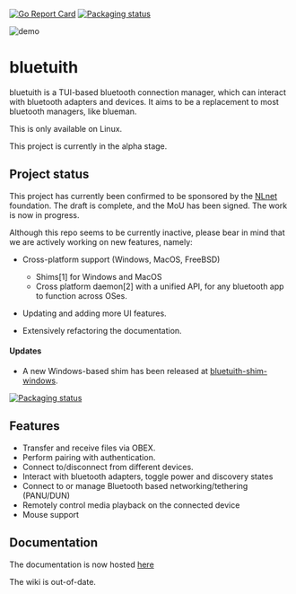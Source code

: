 [![Go Report Card](https://goreportcard.com/badge/github.com/darkhz/bluetuith)](https://goreportcard.com/report/github.com/darkhz/bluetuith) [![Packaging status](https://repology.org/badge/tiny-repos/bluetuith.svg)](https://repology.org/project/bluetuith/versions)

![demo](demo/demo.gif)

# bluetuith
bluetuith is a TUI-based bluetooth connection manager, which can interact with bluetooth adapters and devices.
It aims to be a replacement to most bluetooth managers, like blueman.

This is only available on Linux.

This project is currently in the alpha stage.

## Project status
This project has currently been confirmed to be sponsored by the [NLnet](https://nlnet.nl/project/bluetuith/) foundation.
The draft is complete, and the MoU has been signed. The work is now in progress.

Although this repo seems to be currently inactive, please bear in mind that we are actively working on new features, namely:
- Cross-platform support (Windows, MacOS, FreeBSD)
    - Shims[1] for Windows and MacOS
    - Cross platform daemon[2] with a unified API, for any bluetooth app to function across OSes.

- Updating and adding more UI features.
- Extensively refactoring the documentation.

#### Updates
- A new Windows-based shim has been released at [bluetuith-shim-windows](https://github.com/bluetuith-org/bluetuith-shim-windows).

[![Packaging status](https://repology.org/badge/vertical-allrepos/bluetuith.svg)](https://repology.org/project/bluetuith/versions)

## Features
- Transfer and receive files via OBEX.
- Perform pairing with authentication.
- Connect to/disconnect from different devices.
- Interact with bluetooth adapters, toggle power and discovery states
- Connect to or manage Bluetooth based networking/tethering (PANU/DUN)
- Remotely control media playback on the connected device
- Mouse support

## Documentation
The documentation is now hosted [here](https://bluetuith-org.github.io/bluetuith/)

The wiki is out-of-date.
